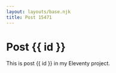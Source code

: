 ```yaml
---
layout: layouts/base.njk
title: Post 15471
---
```


# Post {{ id }}

This is post {{ id }} in my Eleventy project.
